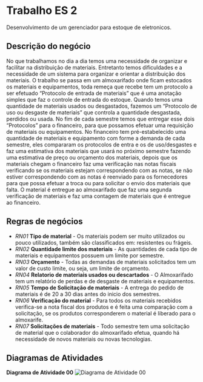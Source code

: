 # Trabalho ES 2
Desenvolvimento de um gerenciador para estoque de eletronicos.

## Descrição do negócio
No que trabalhamos no dia a dia temos uma necessidade de organizar e facilitar na distribuição de materiais. Entretanto temos dificuldades e a necessidade de um sistema para organizar e orientar a distribuição dos materiais. O trabalho se passa em um almoxarifado onde ficam estocados os materiais e equipamentos, toda remeça que recebe tem um protocolo a ser efetuado “Protocolo de entrada de materiais” que é uma anotação simples que faz o controle de entrada do estoque. Quando temos uma quantidade de materiais usados ou desgastados, fazemos um “Protocolo de uso ou desgaste de materiais” que controla a quantidade desgastada, perdidos ou usada. No fim de cada semestre temos que entregar esse dois “Protocolos” para o financeiro, para que possamos efetuar uma requisição de materiais ou equipamentos. No financeiro tem pré-estabelecido uma quantidade de materiais e equipamento com forme a demanda de cada semestre, eles compararam os protocolos de entra e os de uso/desgastes e faz uma estimativa dos materiais que usará no próximo semestre fazendo uma estimativa de preço ou orçamento dos materiais, depois que os materiais chegam o financeiro faz uma verificação nas notas fiscais verificando se os materiais estejam correspondendo com as notas, se não estiver correspondendo com as notas é reenviado para os fornecedores para que possa efetuar a troca ou para solicitar o envio dos materiais que falta. O material é entregue ao almoxarifado que faz uma segunda verificação de materiais e faz uma contagem de materiais que é entregue ao financeiro.

## Regras de negócios

* *RN01* **Tipo de material** - Os materiais podem ser muito utilizados ou pouco utilizados, também são classificados em: resistentes ou frágeis.
* *RN02* **Quantidade limite dos materiais** - As quantidades de cada tipo de materiais e equipamentos possuem um limite por semestre.
* *RN03* **Orçamento** - Todas as demandas de materiais solicitados tem um valor de custo limite, ou seja, um limite de orçamento.
* *RN04* **Relatorio de materiais usados ou descartados** - O Almoxarifado tem um relatório de perdas e de desgaste de materiais e equipamentos.
* *RN05* **Tempo de Solicitação de materiais** - A entrega do pedido de materiais é de 20 a 30 dias antes do inicio dos semestres.
* *RN06* **Verificação do material** - Para todos os materiais recebidos verifica-se a nota fiscal dos produtos e é feita uma comparação com a solicitação, se os produtos corresponderem o material é liberado para o almoxarife.
* *RN07* **Solicitações de materiais** - Todo semestre tem uma solicitação de material que o colaborador do almoxarifado efetua, quando há necessidade de novos materiais ou novas tecnologias.

## Diagramas de Atividades

**Diagrama de Atividade 00**
![Diagrama de Atividade 00](/img/atividades/diagrama-atividade0.png)
